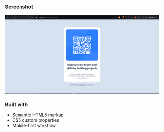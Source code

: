 ### Screenshot

![](./images/QR%20code%20screenshot.png)

### Built with

- Semantic HTML5 markup
- CSS custom properties
- Mobile-first workflow
